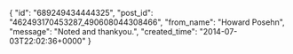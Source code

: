  {
   "id": "689249434444325",
   "post_id": "462493170453287_490608044308466",
   "from_name": "Howard Posehn",
   "message": "Noted and thankyou.",
   "created_time": "2014-07-03T22:02:36+0000"
 }

